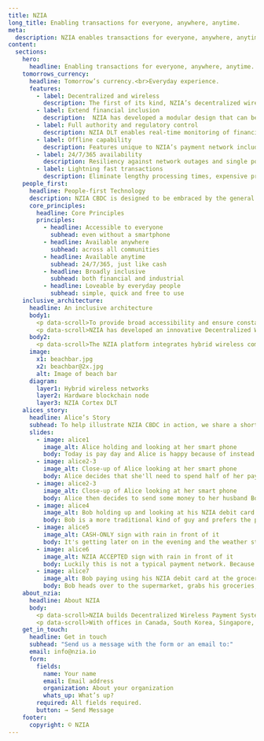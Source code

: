 ```yaml
---
title: NZIA
long_title: Enabling transactions for everyone, anywhere, anytime.
meta:
  description: NZIA enables transactions for everyone, anywhere, anytime.
content:
  sections:
    hero:
      headline: Enabling transactions for everyone, anywhere, anytime.
    tomorrows_currency:
      headline: Tomorrow’s currency.<br>Everyday experience.
      features:
        - label: Decentralized and wireless
          description: The first of its kind, NZIA’s decentralized wireless payment system provides an alternate payment infrastructure for CBDC that augments existing payment networks.
        - label: Extend financial inclusion
          description:  NZIA has developed a modular design that can be customized to meet regional needs ranging from highly dense urban cities to sparse rural towns and villages.
        - label: Full authority and regulatory control
          description: NZIA DLT enables real-time monitoring of financial activity between regulators and regulated entities, by the central bank.
        - label: Offline capability
          description: Features unique to NZIA’s payment network include offline capability to allow users without mobile wallets to transact with CBDC.
        - label: 24/7/365 availability
          description: Resiliency against network outages and single points of failure for 24/7/365 availability, with an alternative decentralized payment network ancillary to existing centralized networks.
        - label: Lightning fast transactions
          description: Eliminate lengthy processing times, expensive processing fees and intermediaries, for lightning fast transactions across domestic retail and cross border rails.
    people_first:
      headline: People-first Technology
      description: NZIA CBDC is designed to be embraced by the general population and eventually become as ubiquitous as cash, and tailored to the social and geographical characteristics unique to each region.
      core_principles:
        headline: Core Principles
        principles:
          - headline: Accessible to everyone
            subhead: even without a smartphone
          - headline: Available anywhere
            subhead: across all communities
          - headline: Available anytime
            subhead: 24/7/365, just like cash
          - headline: Broadly inclusive
            subhead: both financial and industrial
          - headline: Loveable by everyday people
            subhead: simple, quick and free to use
    inclusive_architecture:
      headline: An inclusive architecture
      body1:
        <p data-scroll>To provide broad accessibility and ensure constant availability of CBDC across a nation, there are significant technical challenges that must be overcome. These challenges are especially compounded for archipelagic states and nations with geographically dispersed regions with low population densities. In order to extend financial inclusion to all the remote communities in an economically feasible way, a new type of approach is required.</p>
        <p data-scroll>NZIA has developed an innovative Decentralized Wireless Payment System, consisting of a modular design that can be customized to meet regional needs ranging from highly dense urban cities to sparse rural towns and villages. In order to streamline upfront investment costs, our systems can be adapted to work with existing infrastructure and easily scale on an as-needed basis, rather than a one-size-fits-all approach.</p>
      body2:
        <p data-scroll>The NZIA platform integrates hybrid wireless communication networks, blockchain hardware nodes, edge processing capability and the NZIA Cortex DLT. Our approach provides analternative payment infrastructure that is capable of working alongside existing banking systems, to augment bank giro networks with improved efficiency. By providing an alternative decentralized payment network ancillary to existing centralized networks, single points of failure can be overcome to enhance the overall financial system with greater flexibility and stability.</p>
      image:
        x1: beachbar.jpg
        x2: beachbar@2x.jpg
        alt: Image of beach bar
      diagram:
        layer1: Hybrid wireless networks
        layer2: Hardware blockchain node
        layer3: NZIA Cortex DLT
    alices_story:
      headline: Alice’s Story
      subhead: To help illustrate NZIA CBDC in action, we share a short story of Alice and Bob living on their beautiful tropical island of 10,000, with only a single bank and an under-developed infrastructure.
      slides:
        - image: alice1
          image_alt: Alice holding and looking at her smart phone
          body: Today is pay day and Alice is happy because of instead of taking her cheque straight to the bank and waiting in long lineups along with everyone else, she can skip the lines and go straight home because she received her pay directly into her CBDC wallet from her employer.
        - image: alice2-3
          image_alt: Close-up of Alice looking at her smart phone
          body: Alice decides that she'll need to spend half of her pay taking care of expenses. Using her mobile smart phone, she opens her carrier's mobile app that has already been integrated into NZIA though APIs, to allow her topup with just a few clicks using CBDC.
        - image: alice2-3
          image_alt: Close-up of Alice looking at her smart phone
          body: Alice then decides to send some money to her husband Bob by a free P2P transfer to pickup some groceries on his way home. Except this is not a normal P2P transfer from phone to phone.
        - image: alice4
          image_alt: Bob holding up and looking at his NZIA debit card
          body: Bob is a more traditional kind of guy and prefers the plastic debit card issued to him from the local bank, over using a smart phone. Through NZIA the CBDC is transferred seamlessly from Alice's mobile wallet directly to Bob's physical card. She deposits the rest of her money into her savings account.
        - image: alice5
          image_alt: CASH-ONLY sign with rain in front of it
          body: It's getting later on in the evening and the weather starts to get dicey. Unbeknownst to Bob, due to adverse conditions on the main island the payment network on his island has totally lost connection to the main network. Typically in these scenarios, signs would go up at merchants letting people know system is down so cash only.
        - image: alice6
          image_alt: NZIA ACCEPTED sign with rain in front of it
          body: Luckily this is not a typical payment network. Because of unique NZIA technology, despite the network partition, the payment network on this island continues to operate independently.
        - image: alice7
          image_alt: Bob paying using his NZIA debit card at the grocery store checkout
          body: Bob heads over to the supermarket, grabs his groceries, and presents his card to the cashier who scans the OR code using their free POS mobile app, enters the secure one time password displayed, and presto done. Behind the scenes, NZIA's innovative reverse pull-push technology processed the transaction within seconds and Bob is happily on his way.
    about_nzia:
      headline: About NZIA
      body:
        <p data-scroll>NZIA builds Decentralized Wireless Payment Systems. Our CBDC solutions provide Central Banks with greater maneuverability and flexibility to navigate the digital economy, in a frictionless manner designed to work within existing financial frameworks and regulations.</p>
        <p data-scroll>With offices in Canada, South Korea, Singapore, and the Bahamas, NZIA is embarking on its mission to empower transactions for everyone, anywhere and anytime.</p>
    get_in_touch:
      headline: Get in touch
      subhead: "Send us a message with the form or an email to:"
      email: info@nzia.io
      form:
        fields:
          name: Your name
          email: Email address
          organization: About your organization
          whats_up: What’s up?
        required: All fields required.
        button: → Send Message
    footer:
      copyright: © NZIA
---
```

